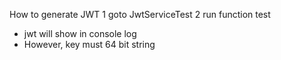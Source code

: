 How to generate JWT
1 goto JwtServiceTest
2 run function test 
  - jwt will show in console log
  - However, key must 64 bit string

